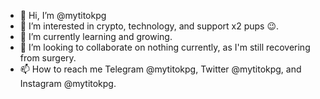 - 👋 Hi, I’m @mytitokpg
- 👀 I’m interested in crypto, technology, and support x2 pups 😉.
- 🌱 I’m currently learning and growing.
- 💞️ I’m looking to collaborate on nothing currently, as I'm still recovering from surgery.
- 📫 How to reach me Telegram @mytitokpg, Twitter @mytitokpg, and Instagram @mytitokpg. 
<!---
mytitokpg/mytitokpg is a ✨ special ✨ repository because its `README.md` (this file) appears on your GitHub profile.
You can click the Preview link to take a look at your changes.
--->
